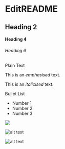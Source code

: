 # EditREADME

## Heading 2

#### Heading 4

###### Heading 6

Plain Text

This is an *emphasised* text.

This is an _italicised_ text.

Bullet List
* Number 1
* Number 2
* Number 3

<img src="https://pbs.twimg.com/profile_images/606585229034135553/2NqZJYQI.png" >

![alt text](https://pbs.twimg.com/profile_images/606585229034135553/2NqZJYQI.png)

![alt text](https://media.giphy.com/media/l1K9Dcy7ww0CW3JHq/giphy.gif)
